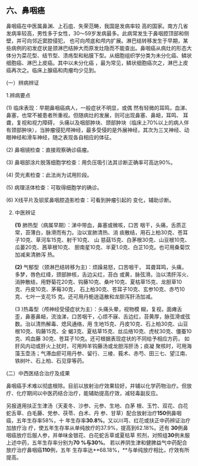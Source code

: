 ##  六、鼻咽癌  

鼻咽癌在中医属鼻渊、上石疽、失荣范畴，我国是发病率较 高的国家。南方几省发病率较高，男性多于女性，30〜59岁发病最多。此病常发生于鼻咽腔顶部和侧壁，并可向邻近窦腔侵犯，  也可向颅底和颅内扩展。淋巴结转移发生于早期，某些病例的初发症状是颈淋巴结肿大而原发灶隐而不能查出。鼻咽癌从病灶的形态大体分为菜花型、结节型、溃疡型和粘膜下型。从细胞组织学分类为未分化癌、鳞状细胞癌、淋巴上皮癌。其中以未分化癌 ，最为常见，鳞状细胞癌次之，淋巴上皮癌再次之。临床上腺癌和肉瘤均少见到。  

 (一）辨病辨证

 1.辨病要点 

 (1)     临床表现：早期鼻咽癌病人，一般症状不明显，或偶 然有轻微的耳鸣，血涕、鼻塞，也常不被患者所重视。但随病灶的发展，则可出现鼻塞、鼻衄，耳鸣、 耳聋，复视和视力障碍， 头痛以及咽部肿块、颈部肿块（临床上70%以上的病人伴有颈部肿块），当肿瘤侵犯颅神经，最多受侵的是外展神经，其次为三叉神经、动眼神经和滑车神经，随之表现各自相应的体征。

  (2)      鼻咽镜检查：直接观察确诊癌瘤。

  (3)      鼻咽部涂片脱落细胞学检查：用负压吸引法其诊断正确率可高达90%。            

  (4)      荧光素检查：此法尚为试用阶段。

  (5)      病理活体检查：可取得细胞学的确诊。

  (6)     X线平片及钡浆鼻咽腔造影检查：可看到肿瘤引起的 变化，辅助诊断。

2. 中医辨证

     **(1)**    肺热型（病属早期）：涕中带血，鼻塞或微咳，口苦 咽干，头痛，舌质正常，苔薄白，脉滑而有力。治以宣肺清热、消 痰散结，用石上柏30克、苍耳子10克、草河车15克、射干10克、 山 慈菇15克、白茅根30克、山豆根10克、瓜蒌20克、茜草根10克、 胆南星10克、半夏1.0克、白芷10克。也可用桑菊饮加减来清肺泻 热。

     **(2)**    气郁型（颈淋巴结转移为主)：烦躁易怒，口苦咽干， 耳聋耳鸣，头痛，多梦，唇色红绛，颈部肿核，舌边尖红，苔白 或黄，脉弦滑。治以清肝泻火、消肿散结，用野菊花20克、钩藤10克、桑叶10克、夏枯草15克、龙胆草10克、丹皮10克、茅莓30克， 石上柏30克、苍耳子10克、玄参10克、赤芍10克、七叶一支花15 克。还可用丹栀逍遥散和龙胆泻肝汤加减。 

    (3  )热毒型（颅神经受侵症状为主）：头痛头晕，视物模 糊，复视，面瘫舌歪，鼻塞鼻衄，流浊涕，口苦咽干，心烦不寐、舌边红，苔黄厚，脉弦滑或弦数。治以清热解毒、熄风通络，用 生地15克、丹皮10克、石上柏30克、山豆根10克、钩藤15克、全 蝎3克、夏枯草15克、丝瓜络10克、虎杖30克、僵蚕10克、鸡血藤 30克、苍耳子10克。还可根据表现症状的不同给予相应方药， 如肝风内动或肝火上扰时，可用羚羊钩藤汤或龙胆泻肝汤；痰凝 聚核时，可用海藻玉壶汤；气滞血瘀可用丹参、留行、三棱、莪术、赤芍、田三七、望江南、铁树叶、石上柏、石见穿等药。

(二）中西医结合治疗及成果  

鼻咽癌手术难以彻底根除。目前以放射治疗效果较好，并辅以化学药物治疗。但放疗、化疗期间以中医药结合治疗，能辅助提高疗效，减轻毒副反应。

另报道用扶正生津汤（天麦冬、沙参、元参、生地、白茅  根、玉竹、双花、白花蛇舌草、白毛藤、党参、茯苓、白术、丹 参、甘草）配合放射治疗**150**例鼻咽癌，五年生存率58%，十 年生存率**30.8%**。又以川芎、红花或扶正中药辨证治疔加放疗治  疗，使五年生存率从单纯放疗的37.9%，提高到62.18%。还有 **30**例鼻咽癌放疗后服人参，并单味金银花、白花蛇舌草或夏枯草  煎剂，对照组**30**例未服上述中药，五年生存率分别为**70 %**与**30%**。 若以养阴生津和健脾益气中药配合放疗治疗鼻咽癌**110**例，五年 生存率达**68.18%，**与单纯放疗相比，疗效有所提高。
